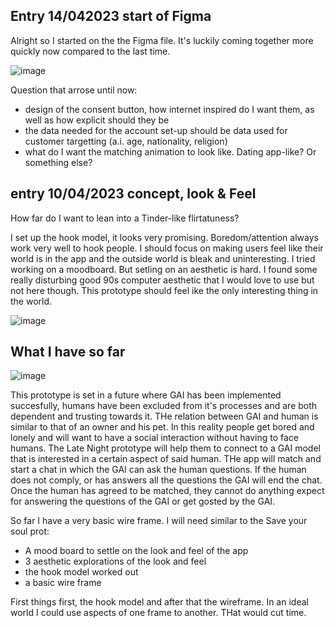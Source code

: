 ## Entry 14/042023 start of Figma ## 

Alright so I started on the the Figma file. It's luckily coming together more quickly now compared to the last time. 

![image](https://user-images.githubusercontent.com/50365794/232128323-77377489-9427-489b-840d-5776d3c0243f.png)


Question that arrose until now: 
  - design of the consent button, how internet inspired do I want them, as well as how explicit should they be 
  - the data needed for the account set-up should be data used for customer targetting (a.i. age, nationality, religion) 
  - what do I want the matching animation to look like. Dating app-like? Or something else? 


## entry 10/04/2023 concept, look & Feel ##

How far do I want to lean into a Tinder-like flirtatuness? 

I set up the hook model, it looks very promising. Boredom/attention always work very well to hook people. I should focus on making users feel like their world is in the app and the outside world is bleak and uninteresting. I tried working on a moodboard. But setling on an aesthetic is hard. I found some really disturbing good 90s computer aesthetic that I would love to use but not here though. This prototype should feel ike the only interesting thing in the world. 

![image](https://user-images.githubusercontent.com/50365794/230995436-bb350354-9012-4548-a1a4-1a1543e8c27a.png)


## What I have so far ##

![image](https://user-images.githubusercontent.com/50365794/230911681-465e3b6d-ad4d-4fd5-a73f-4f40041fd7ac.png)

This prototype is set in a future where GAI has been implemented succesfully, humans have been excluded from it's processes and are both dependent and trusting towards it. THe relation between GAI and human is similar to that of an owner and his pet. 
In this reality people get bored and lonely and will want to have a social interaction without having to face humans. The Late Night prototype will help them to connect to a GAI model that is interested in a certain aspect of said human. THe app will match and start a chat in which the GAI can ask the human questions. If the human does not comply, or has answers all the questions the GAI will end the chat. Once the human has agreed to be matched, they cannot do anything expect for answering the questions of the GAI or get gosted by the GAI. 

So far I have a very basic wire frame. 
I will need similar to the Save your soul prot: 
- A mood board to settle on the look and feel of the app 
- 3 aesthetic explorations of the look and feel 
- the hook model worked out 
- a basic wire frame 

First things first, the hook model and after that the wireframe. In an ideal world I could use aspects of one frame to another. THat would cut time. 
